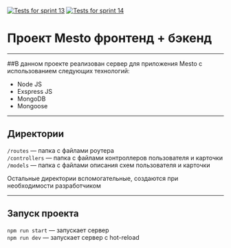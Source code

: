 
[![Tests for sprint 13](https://github.com/stasyansky/express-mesto-gha/actions/workflows/tests-13-sprint.yml/badge.svg)](https://github.com/stasyansky/express-mesto-gha/actions/workflows/tests-13-sprint.yml)
[![Tests for sprint 14](https://github.com/stasyansky/express-mesto-gha/actions/workflows/tests-14-sprint.yml/badge.svg)](https://github.com/stasyansky/express-mesto-gha/actions/workflows/tests-14-sprint.yml)

# Проект Mesto фронтенд + бэкенд
***

##В данном проекте реализован сервер для приложения Mesto с использованием следующих технологий:
* Node JS
* Exspress JS
* MongoDB
* Mongoose
***

## Директории

`/routes` — папка с файлами роутера  
`/controllers` — папка с файлами контроллеров пользователя и карточки   
`/models` — папка с файлами описания схем пользователя и карточки

Остальные директории вспомогательные, создаются при необходимости разработчиком
***
## Запуск проекта

`npm run start` — запускает сервер   
`npm run dev` — запускает сервер с hot-reload
